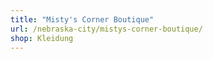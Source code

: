 ```yaml
---
title: "Misty's Corner Boutique"
url: /nebraska-city/mistys-corner-boutique/
shop: Kleidung
---
```

